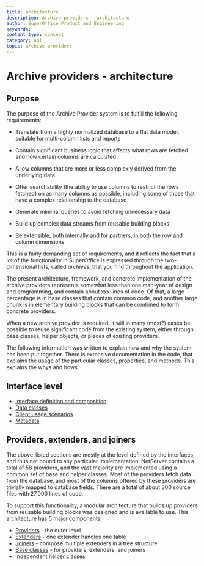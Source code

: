 ```yaml
---
title: architecture
description: Archive providers - architecture
author: SuperOffice Product and Engineering
keywords:
content_type: concept
category: api
topic: archive providers
---
```


# Archive providers - architecture

## Purpose

The purpose of the Archive Provider system is to fulfill the following requirements:

* Translate from a highly normalized database to a flat data model, suitable for multi-column lists and reports

* Contain significant business logic that affects what rows are fetched and how certain columns are calculated

* Allow columns that are more or less complexly derived from the underlying data

* Offer searchability (the ability to use columns to restrict the rows fetched) on as many columns as possible, including some of those that have a complex relationship to the database

* Generate minimal queries to avoid fetching unnecessary data

* Build up complex data streams from reusable building blocks

* Be extensible, both internally and for partners, in both the row and column dimensions

This is a fairly demanding set of requirements, and it reflects the fact that a lot of the functionality in SuperOffice is expressed through the two-dimensional lists, called *archives*, that you find throughout the application.

The present architecture, framework, and concrete implementation of the archive providers represents somewhat less than one man-year of design and programming, and contain about xxx lines of code. Of that, a large percentage is in base classes that contain common code, and another large chunk is in elementary building blocks that can be combined to form concrete providers.

When a new archive provider is required, it will in many (most?) cases be possible to reuse significant code from the existing system, either through base classes, helper objects, or pieces of existing providers.

The following information was written to explain how and why the system has been put together. There is extensive documentation in the code, that explains the usage of the particular classes, properties, and methods. This explains the whys and hows.

## Interface level

* [Interface definition and composition][5]
* [Data classes][6]
* [Client usage scenarios][7]
* [Metadata][8]

## Providers, extenders, and joiners

The above-listed sections are mostly at the level defined by the interfaces, and thus not bound to any particular implementation. NetServer contains a total of 58 providers, and the vast majority are implemented using a common set of base and helper classes. Most of the providers fetch data from the database, and most of the columns offered by these providers are trivially mapped to database fields. There are a total of about 300 source files with 27.000 lines of code.

To support this functionality, a modular architecture that builds up providers from reusable building blocks was designed and is available to use. This architecture has 5 major components:

* [Providers][1] - the outer level
* [Extenders][2] - one extender handles one table
* [Joiners][3] - compose multiple extenders in a tree structure
* [Base classes][4] - for providers, extenders, and joiners
* Independent [helper classes][4]

<!-- Referenced links -->
[1]: providers.md
[2]: extenders.md
[3]: joiners.md
[4]: base-and-helper-classes.md
[5]: interfaces.md
[6]: data-classes.md
[7]: scenarios.md
[8]: metadata.md
